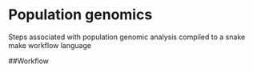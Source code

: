 # Population genomics
Steps associated with population genomic analysis compiled to a snake make workflow language

##Workflow
